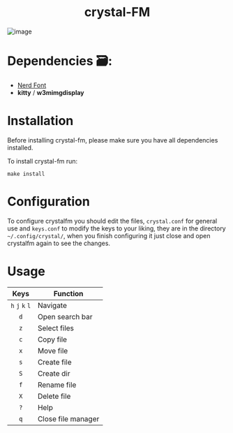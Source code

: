 <h1 align=center>crystal-FM</h1>

![image](https://github.com/joang29/crystal/assets/85022759/444826d8-cfba-406e-b507-f52b53d1f32c)

# Dependencies 🗃:
- [Nerd Font](https://github.com/ryanoasis/nerd-fonts/tree/master/patched-fonts/Iosevka)
- **kitty** / **w3mimgdisplay** 

# Installation
Before installing crystal-fm, please make sure you have all dependencies installed.

To install crystal-fm run:
```
make install
```

# Configuration

To configure crystalfm you should edit the files, ``crystal.conf`` for general use and ``keys.conf`` to modify the keys to your liking, they are in the directory ``~/.config/crystal/``, when you finish configuring it just close and open crystalfm again to see the changes.

# Usage
|               Keys               | Function                                                  |
|:--------------------------------:|-----------------------------------------------------------|
|          `h` `j` `k` `l`         | Navigate                                                  |
|                `d`               | Open search bar                                           |
|                `z`               | Select files                                              |
|                `c`               | Copy file                                                 |
|                `x`               | Move file                                                 |
|                `s`               | Create file                                               |
|                `S`               | Create dir                                                |
|                `f`               | Rename file                                               |
|                `X`               | Delete file                                               |
|                `?`               | Help                                                      |
|                `q`               | Close file manager                                        |
